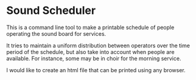 # Sound Scheduler

This is a command line tool to make a printable schedule of people operating the
sound board for services.

It tries to maintain a uniform distribution between operators over the time
period of the schedule, but also take into account when people are available.
For instance, some may be in choir for the morning service.

I would like to create an html file that can be printed using any browser.
